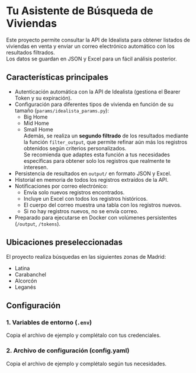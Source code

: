 # Tu Asistente de Búsqueda de Viviendas

Este proyecto permite consultar la API de Idealista para obtener listados de viviendas en venta y enviar un correo electrónico automático con los resultados filtrados.  
Los datos se guardan en JSON y Excel para un fácil análisis posterior.  




## Características principales

- Autenticación automática con la API de Idealista (gestiona el Bearer Token y su expiración).  
- Configuración para diferentes tipos de vivienda en función de su tamaño (`params/idealista_params.py`):  
  - Big Home  
  - Mid Home  
  - Small Home  
  Además, se realiza un **segundo filtrado** de los resultados mediante la función `filter_output`, que permite refinar aún más los registros obtenidos según criterios personalizados.  
  Se recomienda que adaptes esta función a tus necesidades específicas para obtener solo los registros que realmente te interesen.  
- Persistencia de resultados en `output/` en formato JSON y Excel.  
- Historial en memoria de todos los registros extraídos de la API.  
- Notificaciones por correo electrónico:  
  - Envía solo nuevos registros encontrados.  
  - Incluye un Excel con todos los registros históricos.  
  - El cuerpo del correo muestra una tabla con los registros nuevos.  
  - Si no hay registros nuevos, no se envía correo.  
- Preparado para ejecutarse en Docker con volúmenes persistentes (`/output`, `/tokens`). 



## Ubicaciones preseleccionadas

El proyecto realiza búsquedas en las siguientes zonas de Madrid:

- Latina  
- Carabanchel  
- Alcorcón  
- Leganés  


## Configuración

### 1. Variables de entorno (`.env`)

Copia el archivo de ejemplo y complétalo con tus credenciales.

### 2. Archivo de configuración (config.yaml)

Copia el archivo de ejemplo y complétalo según tus necesidades.
